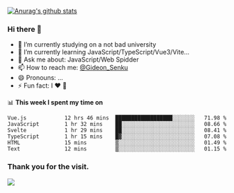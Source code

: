 [![Anurag's github stats](https://github-readme-stats.vercel.app/api?username=gideonsenku)](https://github.com/anuraghazra/github-readme-stats)
### Hi there 👋
- 🔭 I’m currently studying on a not bad university 
- 🌱 I’m currently learning JavaScript/TypeScript/Vue3/Vite...
- 💬 Ask me about: JavaScript/Web Spidder 
- 📫 How to reach me: [@Gideon_Senku](https://t.me/Gideon_Senku)
- 😄 Pronouns: ...
- ⚡ Fun fact: I ❤️ 🎵

📊 **This week I spent my time on**
<!--START_SECTION:waka-->

```text
Vue.js            12 hrs 46 mins  ██████████████████░░░░░░░   71.98 %
JavaScript        1 hr 32 mins    ██░░░░░░░░░░░░░░░░░░░░░░░   08.66 %
Svelte            1 hr 29 mins    ██░░░░░░░░░░░░░░░░░░░░░░░   08.41 %
TypeScript        1 hr 15 mins    █▓░░░░░░░░░░░░░░░░░░░░░░░   07.08 %
HTML              15 mins         ▒░░░░░░░░░░░░░░░░░░░░░░░░   01.49 %
Text              12 mins         ▒░░░░░░░░░░░░░░░░░░░░░░░░   01.15 %
```

<!--END_SECTION:waka-->


### Thank you for the visit.
![](http://profile-counter.glitch.me/gideonsenku/count.svg)
<!--
**GideonSenku/GideonSenku** is a ✨ _special_ ✨ repository because its `README.md` (this file) appears on your GitHub profile.

Here are some ideas to get you started:

- 🔭 I’m currently working on ...
- 🌱 I’m currently learning ...
- 👯 I’m looking to collaborate on ...
- 🤔 I’m looking for help with ...
- 💬 Ask me about ...
- 📫 How to reach me: ...
- 😄 Pronouns: ...
- ⚡ Fun fact: ...
-->
